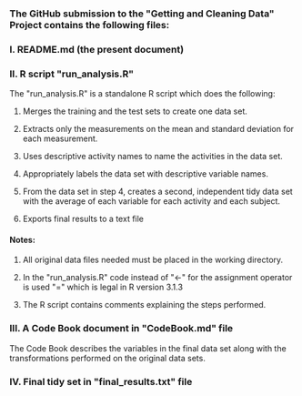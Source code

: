 ### The GitHub submission to the "Getting and Cleaning Data" Project contains the following files:

### I. README.md (the present document)

### II. R script "run\_analysis.R"

The "run\_analysis.R" is a standalone R script which does the following:

1.  Merges the training and the test sets to create one data set.

2.  Extracts only the measurements on the mean and standard deviation
    for each measurement.

3.  Uses descriptive activity names to name the activities in the data
    set.

4.  Appropriately labels the data set with descriptive variable names.

5.  From the data set in step 4, creates a second, independent tidy data
    set with the average of each variable for each activity and each
    subject.

6.  Exports final results to a text file

#### Notes:

1.  All original data files needed must be placed in the working
    directory.

2.  In the "run\_analysis.R" code instead of "\<-" for the assignment
    operator is used "=" which is legal in R version 3.1.3

3.  The R script contains comments explaining the steps performed.

### III. A Code Book document in "CodeBook.md" file

The Code Book describes the variables in the final data set along with
the transformations performed on the original data sets.

### IV. Final tidy set in "final\_results.txt" file
